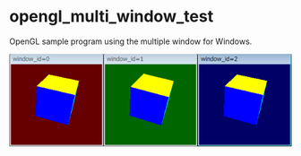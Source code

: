 opengl_multi_window_test
========
OpenGL sample program using the multiple window for Windows.

![cubes.png](cubes.png)